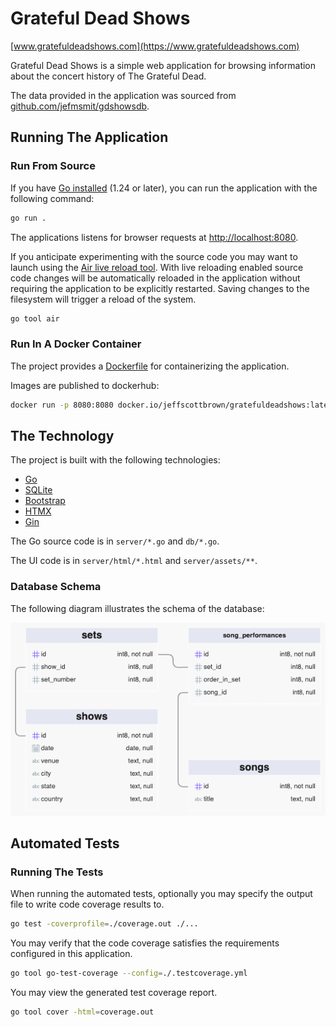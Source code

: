 # Grateful Dead Shows

[www.gratefuldeadshows.com](https://www.gratefuldeadshows.com)

Grateful Dead Shows is a simple web application for browsing information about
the concert history of The Grateful Dead.

The data provided in the application was sourced from 
[github.com/jefmsmit/gdshowsdb](https://github.com/jefmsmit/gdshowsdb).

## Running The Application

### Run From Source

If you have [Go installed](https://golang.org/) (1.24 or later), you can run the application with the following command:

```bash
go run .
```

The applications listens for browser requests at
[http://localhost:8080](http://localhost:8080).

If you anticipate experimenting with the source code you may want to launch 
using the [Air live reload tool](https://github.com/cosmtrek/air).  With live
reloading enabled source code changes will be automatically reloaded in 
the application without requiring the application to be explicitly restarted.
Saving changes to the filesystem will trigger a reload of the system.

```bash
go tool air
```

### Run In A Docker Container

The project provides a [Dockerfile](https://www.docker.com/) for containerizing the application. 

Images are published to dockerhub:

```bash
docker run -p 8080:8080 docker.io/jeffscottbrown/gratefuldeadshows:latest
```

## The Technology

The project is built with the following technologies:

- [Go](https://golang.org/)
- [SQLite](https://www.sqlite.org/)
- [Bootstrap](https://getbootstrap.com/)
- [HTMX](https://htmx.org/)
- [Gin](https://gin-gonic.com/)

The Go source code is in `server/*.go` and `db/*.go`.

The UI code is in `server/html/*.html` and `server/assets/**`.

### Database Schema

The following diagram illustrates the schema of the database:

![Database Schema](schema.png)

## Automated Tests

### Running The Tests

When running the automated tests, optionally you may specify the output
file to write code coverage results to.

```bash
go test -coverprofile=./coverage.out ./...
```

You may verify that the code coverage satisfies the requirements configured
in this application.

```bash
go tool go-test-coverage --config=./.testcoverage.yml
```

You may view the generated test coverage report.

```bash
go tool cover -html=coverage.out
```
